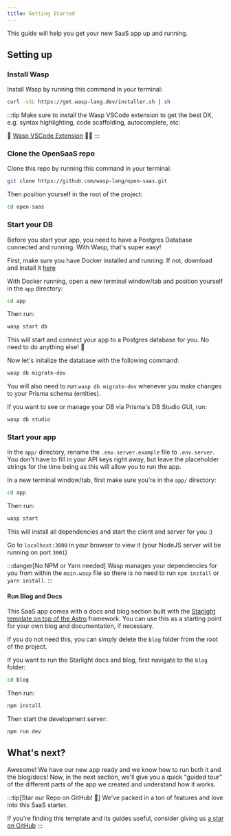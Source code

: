```yaml
---
title: Getting Started
---
```


This guide will help you get your new SaaS app up and running.

## Setting up

### Install Wasp

Install Wasp by running this command in your terminal:
```sh
curl -sSL https://get.wasp-lang.dev/installer.sh | sh
```

:::tip
Make sure to install the Wasp VSCode extension to get the best DX, e.g. syntax highlighting, code scaffolding, autocomplete, etc:

🐝 [Wasp VSCode Extension](https://marketplace.visualstudio.com/items?itemName=wasp-lang.wasp) 🧑‍💻
:::

### Clone the OpenSaaS repo

Clone this repo by running this command in your terminal:
```sh
git clone https://github.com/wasp-lang/open-saas.git
```

Then position yourself in the root of the project:
```sh
cd open-saas
```

### Start your DB
Before you start your app, you need to have a Postgres Database connected and running. With Wasp, that's super easy!

First, make sure you have Docker installed and running. If not, download and install it [here](https://www.docker.com/products/docker-desktop/)

With Docker running, open a new terminal window/tab and position yourself in the `app` directory:
```sh
cd app
```

Then run:
```sh
wasp start db 
```
This will start and connect your app to a Postgres database for you. No need to do anything else! 🤯 

Now let's initalize the database with the following command:
```sh
wasp db migrate-dev
```
You will also need to run `wasp db migrate-dev` whenever you make changes to your Prisma schema (entities).

If you want to see or manage your DB via Prisma's DB Studio GUI, run:
```sh
wasp db studio
```

### Start your app
In the `app/` directory, rename the `.env.server.example` file to `.env.server`. You don't have to fill in your API keys right away, but leave the placeholder strings for the time being as this will allow you to run the app.

In a new terminal window/tab, first make sure you're in the `app/` directory:
```sh
cd app
```

Then run:
```sh
wasp start 
```

This will install all dependencies and start the client and server for you :)

Go to `localhost:3000` in your browser to view it (your NodeJS server will be running on port `3001`)

:::danger[No NPM or Yarn needed]
Wasp manages your dependencies for you from within the `main.wasp` file so there is no need to run `npm install` or `yarn install`.
:::

#### Run Blog and Docs

This SaaS app comes with a docs and blog section built with the [Starlight template on top of the Astro](https://starlight.astro.build) framework. You can use this as a starting point for your own blog and documentation, if necessary. 

If you do not need this, you can simply delete the `blog` folder from the root of the project.

If you want to run the Starlight docs and blog, first navigate to the `blog` folder:

```sh
cd blog
```

Then run:
```sh
npm install
```

Then start the development server:
```sh
npm run dev
```

## What's next?

Awesome! We have our new app ready and we know how to run both it and the blog/docs! Now, in the next section, we'll give you a quick "guided tour" of the different parts of the app we created and understand how it works.

:::tip[Star our Repo on GitHub! 🌟]
We've packed in a ton of features and love into this SaaS starter.

If you're finding this template and its guides useful, consider giving us [a star on GitHub](https://github.com/wasp-lang/wasp)
:::

